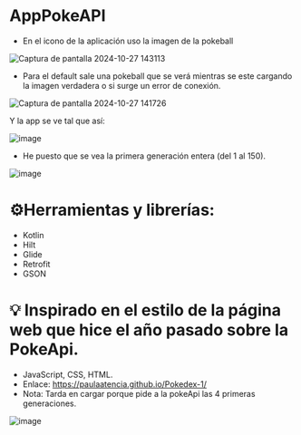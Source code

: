 # AppPokeAPI

- En el icono de la aplicación uso la imagen de la pokeball

![Captura de pantalla 2024-10-27 143113](https://github.com/user-attachments/assets/e7d7121c-406d-40ae-aebb-6803a49692b1)
  
- Para el default sale una pokeball que se verá mientras se este cargando la imagen verdadera o si surge un error de conexión.

![Captura de pantalla 2024-10-27 141726](https://github.com/user-attachments/assets/e2349831-74ab-4fc8-8738-ba48b7a6c562)

Y la app se ve tal que así: 

![image](https://github.com/user-attachments/assets/b3680309-62ec-4b1a-992c-a8d1fb03c335)

- He puesto que se vea la primera generación entera (del 1 al 150).

![image](https://github.com/user-attachments/assets/69081d72-30de-468a-afe5-ed88af7c9960)

# ⚙️Herramientas y librerías:
- Kotlin
- Hilt
- Glide
- Retrofit
- GSON


# 💡 Inspirado en el estilo de la página web que hice el año pasado sobre la PokeApi.
- JavaScript, CSS, HTML.
- Enlace: https://paulaatencia.github.io/Pokedex-1/
- Nota: Tarda en cargar porque pide a la pokeApi las 4 primeras generaciones.

![image](https://github.com/user-attachments/assets/2c109953-3fea-4a19-9ed5-767460aa412a)






